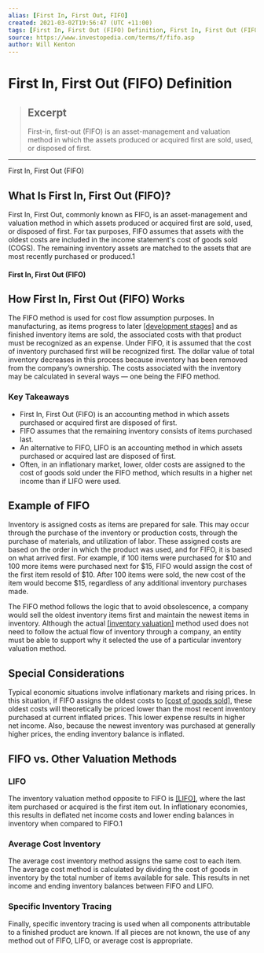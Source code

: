 ```yaml
---
alias: [First In, First Out, FIFO]
created: 2021-03-02T19:56:47 (UTC +11:00)
tags: [First In, First Out (FIFO) Definition, First In, First Out (FIFO)]
source: https://www.investopedia.com/terms/f/fifo.asp
author: Will Kenton
---
```


# First In, First Out (FIFO) Definition

> ## Excerpt
> First-in, first-out (FIFO) is an asset-management and valuation method in which the assets produced or acquired first are sold, used, or disposed of first.

---

First In, First Out (FIFO)
## What Is First In, First Out (FIFO)?

First In, First Out, commonly known as FIFO, is an asset-management and valuation method in which assets produced or acquired first are sold, used, or disposed of first. For tax purposes, FIFO assumes that assets with the oldest costs are included in the income statement's cost of goods sold (COGS). The remaining inventory assets are matched to the assets that are most recently purchased or produced.1

#### First In, First Out (FIFO)

## How First In, First Out (FIFO) Works

The FIFO method is used for cost flow assumption purposes. In manufacturing, as items progress to later [[development stages]](https://www.investopedia.com/terms/d/developmentstage.asp) and as finished inventory items are sold, the associated costs with that product must be recognized as an expense. Under FIFO, it is assumed that the cost of inventory purchased first will be recognized first. The dollar value of total inventory decreases in this process because inventory has been removed from the company’s ownership. The costs associated with the inventory may be calculated in several ways — one being the FIFO method.

### Key Takeaways

-   First In, First Out (FIFO) is an accounting method in which assets purchased or acquired first are disposed of first.
-   FIFO assumes that the remaining inventory consists of items purchased last.
-   An alternative to FIFO, LIFO is an accounting method in which assets purchased or acquired last are disposed of first.
-   Often, in an inflationary market, lower, older costs are assigned to the cost of goods sold under the FIFO method, which results in a higher net income than if LIFO were used.

## Example of FIFO

Inventory is assigned costs as items are prepared for sale. This may occur through the purchase of the inventory or production costs, through the purchase of materials, and utilization of labor. These assigned costs are based on the order in which the product was used, and for FIFO, it is based on what arrived first. For example, if 100 items were purchased for $10 and 100 more items were purchased next for $15, FIFO would assign the cost of the first item resold of $10. After 100 items were sold, the new cost of the item would become $15, regardless of any additional inventory purchases made.

The FIFO method follows the logic that to avoid obsolescence, a company would sell the oldest inventory items first and maintain the newest items in inventory. Although the actual [[inventory valuation]](https://www.investopedia.com/articles/02/060502.asp) method used does not need to follow the actual flow of inventory through a company, an entity must be able to support why it selected the use of a particular inventory valuation method.

## Special Considerations

Typical economic situations involve inflationary markets and rising prices. In this situation, if FIFO assigns the oldest costs to [[cost of goods sold]](https://www.investopedia.com/terms/c/cogs.asp), these oldest costs will theoretically be priced lower than the most recent inventory purchased at current inflated prices. This lower expense results in higher net income. Also, because the newest inventory was purchased at generally higher prices, the ending inventory balance is inflated.

## FIFO vs. Other Valuation Methods

### LIFO

The inventory valuation method opposite to FIFO is [[LIFO]](https://www.investopedia.com/terms/l/lifo.asp), where the last item purchased or acquired is the first item out. In inflationary economies, this results in deflated net income costs and lower ending balances in inventory when compared to FIFO.1

### Average Cost Inventory

The average cost inventory method assigns the same cost to each item. The average cost method is calculated by dividing the cost of goods in inventory by the total number of items available for sale. This results in net income and ending inventory balances between FIFO and LIFO.

### Specific Inventory Tracing

Finally, specific inventory tracing is used when all components attributable to a finished product are known. If all pieces are not known, the use of any method out of FIFO, LIFO, or average cost is appropriate.
